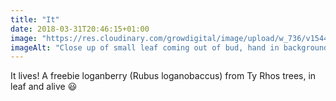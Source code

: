 ```yaml
---
title: "It"
date: 2018-03-31T20:46:15+01:00
image: "https://res.cloudinary.com/growdigital/image/upload/w_736/v1544096228/loganberry-40389541214.jpg"
imageAlt: "Close up of small leaf coming out of bud, hand in background"
---
```


It lives! A freebie loganberry (Rubus loganobaccus) from Ty Rhos trees, in leaf and alive 😃
